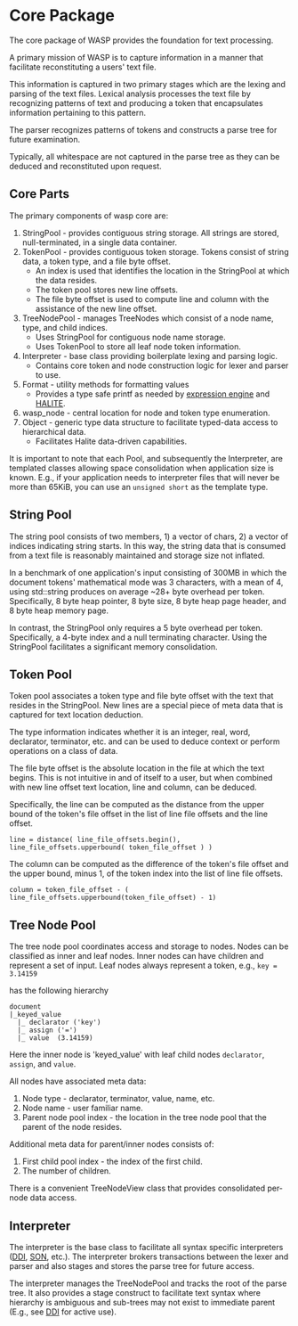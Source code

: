# Core Package
The core package of WASP provides the foundation for text processing.

A primary mission of WASP is to capture information in a manner that facilitate reconstituting a users' text file. 

This information is captured in two primary stages which are the lexing and parsing of the text files. 
Lexical analysis processes the text file by recognizing patterns of text and producing a token that encapsulates information pertaining to this pattern.

The parser recognizes patterns of tokens and constructs a parse tree for future examination. 


Typically, all whitespace are not captured in the parse tree as they can be deduced and reconstituted upon request. 



## Core Parts

The primary components of wasp core are:

1. StringPool - provides contiguous string storage. All strings are stored, null-terminated, in a single data container.
2. TokenPool - provides contiguous token storage. Tokens consist of string data, a token type, and a file byte offset. 
    * An index is used that identifies the location in the StringPool at which the data resides. 
    * The token pool stores new line offsets.
    * The file byte offset is used to compute line and column with the assistance of the new line offset.
3. TreeNodePool - manages TreeNodes which consist of a node name, type, and child indices. 
    * Uses StringPool for contiguous node name storage.
    * Uses TokenPool to store all leaf node token information.
4. Interpreter - base class providing boilerplate lexing and parsing logic.
    * Contains core token and node construction logic for lexer and parser to use.
5. Format - utility methods for formatting values 
    * Provides a type safe printf as needed by [expression engine](/waspexpr/README.md#expression-engine) and [HALITE](/wasphalite/README.md#hierarchical-input-validation-engine-hive).
6. wasp_node - central location for node and token type enumeration.
7. Object - generic type data structure to facilitate typed-data access to hierarchical data. 
    * Facilitates Halite data-driven capabilities.
    
It is important to note that each Pool, and subsequently the Interpreter, are templated classes allowing space consolidation when application size is known.
E.g., if your application needs to interpreter files that will never be more than 65KiB, you can use an `unsigned short` as the template type.

## String Pool
The string pool consists of two members, 1) a vector of chars, 2) a vector of indices indicating string starts. In this way, the string data that is consumed from a text file is reasonably maintained and storage size not inflated. 

In a benchmark of one application's input consisting of 300MB in which the document tokens' mathematical mode was 3 characters, with a mean of 4, 
using std::string produces on average ~28+ byte overhead per token. Specifically, 8 byte heap pointer, 8 byte size, 8 byte heap page header, and 8 byte heap memory page. 

In contrast, the StringPool only requires a 5 byte overhead per token. Specifically, a 4-byte index and a null terminating character. Using the StringPool facilitates a significant memory consolidation.


## Token Pool
Token pool associates a token type and file byte offset with the text that resides in the StringPool. New lines are a special piece of meta data that is captured for text location deduction.

The type information indicates whether it is an integer, real, word, declarator, terminator, etc. and can be used to deduce context or perform operations on a class of data.

The file byte offset is the absolute location in the file at which the text begins. This is not intuitive in and of itself to a user, but when combined with new line offset text location, line and column, can be deduced.

Specifically, the line can be computed as the distance from the upper bound of the token's file offset in the list of line file offsets and the line offset.

`line = distance( line_file_offsets.begin(), line_file_offsets.upperbound( token_file_offset ) )`


The column can be computed as the difference of the token's file offset and the upper bound, minus 1, of the token index into the list of line file offsets.

`column = token_file_offset - ( line_file_offsets.upperbound(token_file_offset) - 1)`


## Tree Node Pool
The tree node pool coordinates access and storage to nodes. Nodes can be classified as inner and leaf nodes. 
Inner nodes can have children and represent a set of input. Leaf nodes always represent a token, e.g., `key = 3.14159`

has the following hierarchy
```
document 
|_keyed_value 
  |_ declarator ('key')
  |_ assign ('=')
  |_ value  (3.14159)
```
Here the inner node is 'keyed_value' with leaf child nodes `declarator`, `assign`, and `value`. 

All nodes have associated meta data:

1. Node type - declarator, terminator, value, name, etc.
2. Node name - user familiar name.
3. Parent node pool index - the location in the tree node pool that the parent of the node resides.

Additional meta data for parent/inner nodes consists of:

1. First child pool index - the index of the first child.
2. The number of children.

There is a convenient TreeNodeView class that provides consolidated per-node data access.

## Interpreter
The interpreter is the base class to facilitate all syntax specific interpreters ([DDI](/waspddi/README.md#definition-driven-interpreter), [SON](/waspson/README.md#standard-object-notation-son), etc.). 
The interpreter brokers transactions between the lexer and parser and also stages and stores the parse tree for future access.

The interpreter manages the TreeNodePool and tracks the root of the parse tree. 
It also provides a stage construct to facilitate text syntax where hierarchy is ambiguous and sub-trees may not exist to immediate parent (E.g., see [DDI](/waspddi/README.md#definition-driven-interpreter) for active use).


